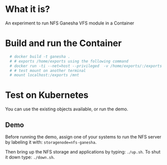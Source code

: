 # What it is?

An experiment to run NFS Ganesha VFS module in a Container

# Build and run the Container

```bash
  # docker build -t ganesha .
  # # exports /home/exports using the following command
  # docker run -ti --net=host --privileged  -v /home/exports/:/exports ganesha
  # # test mount on another terminal
  # mount localhost:/exports /mnt
```

# Test on Kubernetes

You can use the existing objects available, or run the demo.

## Demo
Before running the demo, assign one of your systems to run the NFS server
by labeling it with: `storagenode=nfs-ganesha`.

Then bring up the NFS storage and applications by typing: `./up.sh`.
To shut it down type: `./down.sh`.
